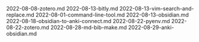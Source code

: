 2022-08-08-zotero.md
2022-08-13-bitly.md
2022-08-13-vim-search-and-replace.md
2022-08-01-command-line-tool.md
2022-08-13-obsidian.md
2022-08-18-obsidian-to-anki-connect.md
2022-08-22-pyenv.md
2022-08-22-zotero.md
2022-08-28-md-bib-make.md
2022-08-29-anki-obsidian.md

